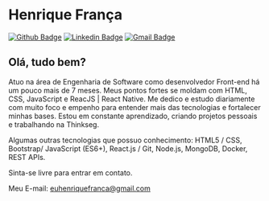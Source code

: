 

<!--
### Hi there 👋
**euhenriquefranca/euhenriquefranca** is a ✨ _special_ ✨ repository because its `README.md` (this file) appears on your GitHub profile.

Here are some ideas to get you started:

- 🔭 I’m currently working on ...
- 🌱 I’m currently learning ...
- 👯 I’m looking to collaborate on ...
- 🤔 I’m looking for help with ...
- 💬 Ask me about ...
- 📫 How to reach me: ...
- 😄 Pronouns: ...
- ⚡ Fun fact: ...
-->

# Henrique França
[![Github Badge](https://img.shields.io/badge/-Github-000?style=flat-square&logo=Github&logoColor=white&link=https://github.com/euhenriquefranca)](https://github.com/euhenriquefranca)
[![Linkedin Badge](https://img.shields.io/badge/-LinkedIn-blue?style=flat-square&logo=Linkedin&logoColor=white&link=https://www.linkedin.com/in/euhenquefranca/)](https://www.linkedin.com/in/euhenquefranca/)
[![Gmail Badge](https://img.shields.io/badge/-Gmail-c14438?style=flat-square&logo=Gmail&logoColor=white&link=mailto:euhenriquefranca@gmail.com)](mailto:euhenriquefranca@gmail.com)

## Olá, tudo bem?

Atuo na área de Engenharia de Software como desenvolvedor Front-end há um pouco mais de 7 meses.
Meus pontos fortes se moldam com HTML, CSS, JavaScript e ReacJS | React Native. Me dedico e estudo diariamente com muito foco e empenho para entender mais das tecnologias e fortalecer minhas bases. Estou em constante aprendizado, criando projetos pessoais e trabalhando na Thinkseg.

Algumas outras tecnologias que possuo conhecimento: HTML5 / CSS, Bootstrap/ JavaScript (ES6+), React.js / Git, Node.js, MongoDB, Docker, REST APIs.

Sinta-se livre para entrar em contato.

Meu E-mail: euhenriquefranca@gmail.com
